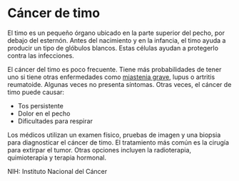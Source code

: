 Cáncer de timo
==============


El timo es un pequeño órgano ubicado en la parte superior del pecho, por debajo del esternón. Antes del nacimiento y en la infancia, el timo ayuda a producir un tipo de glóbulos blancos. Estas células ayudan a protegerlo contra las infecciones.


El cáncer del timo es poco frecuente. Tiene más probabilidades de tener uno si tiene otras enfermedades como [miastenia grave](https://medlineplus.gov/spanish/myastheniagravis.html), lupus o artritis reumatoide. Algunas veces no presenta síntomas. Otras veces, el cáncer de timo puede causar:


* Tos persistente
* Dolor en el pecho
* Dificultades para respirar


Los médicos utilizan un examen físico, pruebas de imagen y una biopsia para diagnosticar el cáncer de timo. El tratamiento más común es la cirugía para extirpar el tumor. Otras opciones incluyen la radioterapia, quimioterapia y terapia hormonal.


NIH: Instituto Nacional del Cáncer 

